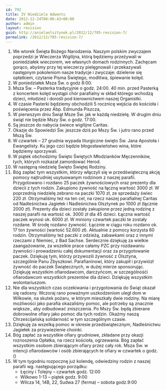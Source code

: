 ```yaml
---
id: 792
title: IV Niedziela Adwentu
date: 2012-12-24T00:06:43+00:00
author: admin
layout: revision
guid: http://anielaolsztynek.pl/2012/12/785-revision-7/
permalink: /2012/12/785-revision-7/
---
```

  1. We wtorek Święta Bożego Narodzenia. Naszym polskim zwyczajem poprzedzi je Wieczerza Wigilijna, którą będziemy przeżywali w poniedziałek wieczorem, we własnych domach rodzinnych. Zachęcam gorąco, abyśmy przy tej wieczerzy pielęgnowali i przekazywali następnym pokoleniom nasze tradycje i zwyczaje: dzielenie się opłatkiem, czytanie Pisma Świętego, modlitwa, śpiewanie kolęd.
  2. W poniedziałek Msza Św. o godz 8:00.
  3. Msza Św. &#8211; Pasterka tradycyjnie o godz. 24:00. 40 min. przed Pasterką z koncertem kolęd wystąpi chór parafialny w skład którego wchodzą dzieci, młodzież i dorośli pod kierownictwem naszej Organistki.
  4. W czasie Pasterki będziemy obchodzili 5 rocznicę wejścia do kościoła i poświęcenia przez Abp. Edmunda Piszcza,
  5. W pierwszym dniu Świąt Msze Św. jak w każdą niedzielę. W drugim dniu świąt nie będzie Mszy Św. o godz. 17:00.
  6. Są jeszcze do nabycia świece wigilijne Caritas.
  7. Okazje do Spowiedzi Św. jeszcze dziś po Mszy Św. i jutro rano przed Mszą Św.
  8. W czwartek &#8211; 27 grudnia wypada liturgiczne święto Św. Jana Apostoła i Ewangelisty. Ku jego czci będzie błogosławieństwo wina, które będziemy sporzywali.
  9. W piątek obchodzimy Święto Świętych Młodzianków Męczenników, tych, których rozkazał zamordować Herod.
 10. W następną niedzielę Święto Świętej Rodziny.
 11. Bóg zapłać tym wszystkim, którzy włączyli się w przedświąteczną akcję pomocy najtrudniej usytuowanym rodzinom z naszej parafii. Przygotowano i rozdano 25 paczek żywnościowych oraz prezenty dla dziecii z tych rodzin. Zakupiono żywność na łączną wartość 3000 zł. W poprzednią niedzielę zebrano na paczki 1070 zł, ze sprzedaży świec 220 zł. Otrzymaliśmy też na ten cel, na rzecz naszej parafialnej Caritas od Nadleśnictwa Jagiełek i Nadleśnictwa Olsztynek po 1000 zł (łącznie 2000 zł). Prezenty dla dzieci zostały zakupione przez jedną rodzinę z naszej parafii na wartość ok. 3000 zł dla 45 dzieci. Łączna wartość paczek wynosi ok. 6000 zł. W miniony czwartek paczki te zostały rozdane. W środę rozdano żywność. Łącznie w ciągu roku rozdano ok. 17 ton żywności (wartość 52.600 zł). Aktualnie z pomocy korzysta 60 rodzin. Otrzymaliśmy też paczki z odzieżą, zabawkami oraz z innymi rzeczami z Niemiec, z Bad Sachse. Serdecznie dziękuję za wielkie zaangażowanie, za wszelkie prace całamy PZC przy rozdawaniu żywności i prowadzeniu całej dokumentacji oraz za przygotowanie paczek. Dziękuję tym, którzy przywozili żywność z Olsztyna, szczególnie Panu Zbyszkowi. Parafianinowi, który zakupił i przywiózł żywność do paczek Świątecznych, w dużej mierze sponsorując. Dziękuję wszystkim ofiarodawcom, darczyńcom, w szczególnośći ofiarodawcom wszystkich prezentów dla dzieci. Dziękuję wszystkim wolontariuszom.
 12. Nie dla wszystkich czas oczekiwania i przygotowania do Świąt okazał się radosny. Wczoraj rano poważnym uszkodzeniom uległ dom w Wilkowie, na skutek pożaru, w którym mieszkały dwie rodziny. Na miarę możliwości jako parafia okazaliśmy pomoc, ale potrzeby są znacznie większe., aby odbudować zniszczenia. Po Mszy Św. będą zbierane dobrowolne ofiary jako pomoc dla tych rodzin. Okażmy naszą Chrześcijańską solidarność w tym szczególnym czasie.
 13. Dziękuję za wszelką pomoc w okresie przedświątecznym, Nadleśnictwu Jagiełek za przywiezienie choinki.
 14. Bóg zapłać za wszystkie ofiary grudniowe, zkładane przy okazji roznoszenia Opłatka, na rzecz kościoła, ogrzewania. Bóg zapłać wszystkim osobom zbierającym ofiary przez cały rok. Msza Św. w intencji ofiarodawców i osób zbierających te ofiary w czwartek o godz. ()
 15. W tym tygodniu rozpocznę już kolendę, odwiedziny rodzin z naszej parafii wg. następującego porządku: 
      * Łęciny i Tolejny &#8211; czwartek godz. 12:00
      * Wilkowo 1-13 &#8211; piątek godz. 9:00
      * Wilcza 14, 14B, 22, Sudwa 27 (ferma) &#8211; sobota godz.9:00
